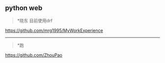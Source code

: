 ## python web

>  *晓东  目前使用drf

https://github.com/mrg1995/MyWorkExperience 

---

>  *跑    

https://github.com/ZhouPao
